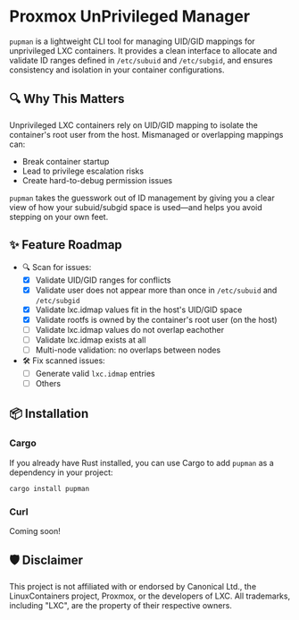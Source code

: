 # Proxmox UnPrivileged Manager

`pupman` is a lightweight CLI tool for managing UID/GID mappings for unprivileged LXC containers. It provides a clean interface to allocate and validate ID ranges defined in `/etc/subuid` and `/etc/subgid`, and ensures consistency and isolation in your container configurations.

## 🔍 Why This Matters

Unprivileged LXC containers rely on UID/GID mapping to isolate the container's root user from the host. Mismanaged or overlapping mappings can:

- Break container startup
- Lead to privilege escalation risks
- Create hard-to-debug permission issues

`pupman` takes the guesswork out of ID management by giving you a clear view of how your subuid/subgid space is used—and helps you avoid stepping on your own feet.

<!-- TODO: Add a screencap of the app in use -->

## ✨ Feature Roadmap

- 🔍 Scan for issues:
  - [x] Validate UID/GID ranges for conflicts
  - [x] Validate user does not appear more than once in `/etc/subuid` and `/etc/subgid`
  - [x] Validate lxc.idmap values fit in the host's UID/GID space
  - [x] Validate rootfs is owned by the container's root user (on the host)
  - [ ] Validate lxc.idmap values do not overlap eachother
  - [ ] Validate lxc.idmap exists at all
  - [ ] Multi-node validation: no overlaps between nodes
- 🛠️ Fix scanned issues:
  - [ ] Generate valid `lxc.idmap` entries
  - [ ] Others

## 📦 Installation

### Cargo

If you already have Rust installed, you can use Cargo to add `pupman` as a dependency in your project:

```bash
cargo install pupman
```

### Curl

Coming soon!

## 🛡️ Disclaimer

This project is not affiliated with or endorsed by Canonical Ltd., the LinuxContainers project, Proxmox, or the developers of LXC.
All trademarks, including "LXC", are the property of their respective owners.

